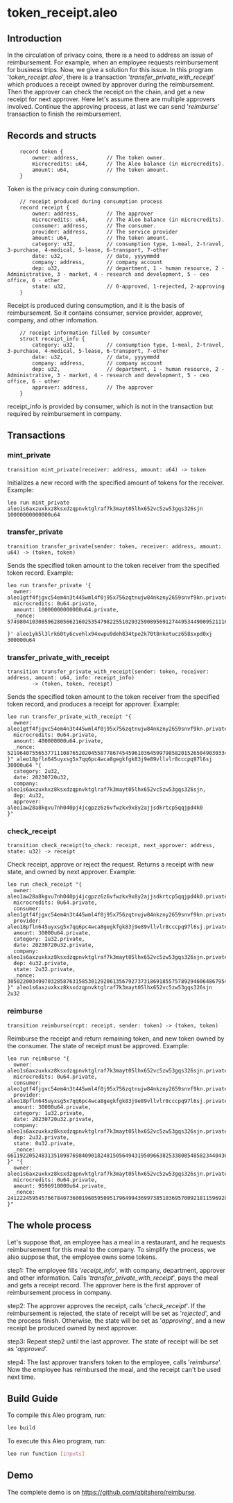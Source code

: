 # token_receipt.aleo

## Introduction
In the circulation of privacy coins, there is a need to address an issue of reimbursement. For example, when an employee requests reimbursement for business trips. Now, we give a solution for this issue. In this program '_token_receipt.aleo_', there is a transaction '_transfer_private_with_receipt_' which produces a receipt owned by approver during the reimbursement. Then the approver can check the receipt on the chain, and get a new receipt for next approver. Here let's assume there are multiple approvers involved. Continue the approving process, at last we can send '_reimburse_' transaction to finish the reimbursement.

## Records and structs
```
    record token {
        owner: address,         // The token owner.
        microcredits: u64,      // The Aleo balance (in microcredits).
        amount: u64,            // The token amount.
    }
```
Token is the privacy coin during consumption.

```
    // receipt produced during consumption process
    record receipt {
        owner: address,         // The approver
        microcredits: u64,      // The Aleo balance (in microcredits).
        consumer: address,      // The consumer.
        provider: address,      // The service provider
        amount: u64,            // The token amount.
        category: u32,          // consumption type, 1-meal, 2-travel, 3-purchase, 4-medical, 5-lease, 6-transport, 7-other
        date: u32,              // date, yyyymmdd
        company: address,       // company account
        dep: u32,               // department, 1 - human resource, 2 - Administrative, 3 - market, 4 - research and development, 5 - ceo office, 6 - other
        state: u32,             // 0-approved, 1-rejected, 2-approving
    }
```
Receipt is produced during consumption, and it is the basis of reimbursement. So it contains consumer, service provider, approver, company, and other infomation.

```
    // receipt information filled by consumter
    struct receipt_info {
        category: u32,          // consumption type, 1-meal, 2-travel, 3-purchase, 4-medical, 5-lease, 6-transport, 7-other
        date: u32,              // date, yyyymmdd
        company: address,       // company account
        dep: u32,               // department, 1 - human resource, 2 - Administrative, 3 - market, 4 - research and development, 5 - ceo office, 6 - other
        approver: address,      // The approver
    }
```
receipt_info is provided by consumer, which is not in the transaction but required by reimbursement in company.

## Transactions

### mint_private
```
transition mint_private(receiver: address, amount: u64) -> token
```
Initializes a new record with the specified amount of tokens for the receiver.
Example:
```
leo run mint_private aleo1s6axzuxkxz8ksxdzqpnvktglraf7k3mayt05lhx652vc5zw53gqs326sjn 10000000000000u64
```

### transfer_private
```
transition transfer_private(sender: token, receiver: address, amount: u64) -> (token, token)
```
Sends the specified token amount to the token receiver from the specified token record.
Example:
```
leo run transfer_private '{
  owner: aleo1gtf4fjgvc54em4n3t445wml4f0j95x756zqtnujw84nkzny2659snvf9kn.private,
  microcredits: 0u64.private,
  amount: 10000000000000u64.private,
  _nonce: 5749804103085962805662160253547982255102932590895691274495344900952111627119group.public

}' aleo1yk5l3lrk60ty6cvehlx94xwpu9deh834tpe2k70t8nketucz658sxpd0xj 300000u64
```

### transfer_private_with_receipt
```
transition transfer_private_with_receipt(sender: token, receiver: address, amount: u64, info: receipt_info)
        -> (token, token, receipt)
```
Sends the specified token amount to the token receiver from the specified token record, and produces a receipt for approver.
Example:
```
leo run transfer_private_with_receipt "{
  owner: aleo1gtf4fjgvc54em4n3t445wml4f0j95x756zqtnujw84nkzny2659snvf9kn.private,
  microcredits: 0u64.private,
  amount: 400000000u64.private,
  _nonce: 521964075565377111087652020455877867454596103645997985820152650490303342626group.public
}" aleo18pfln645uyxsg5x7qq6pc4wca8gegkfgk83j9e89vllvlr8cccpq97l6sj 30000u64 "{
  category: 2u32,
  date: 20230720u32,
  company: aleo1s6axzuxkxz8ksxdzqpnvktglraf7k3mayt05lhx652vc5zw53gqs326sjn,
  dep: 4u32,
  approver: aleo1aw28a8kgvu7nh040pj4jcgpzz6z6vfwzkx9x8y2ajjsdkrtcp5qqjpd4k0
}"
```

### check_receipt
```
transition check_receipt(to_check: receipt, next_approver: address, state: u32) -> receipt
```
Check receipt, approve or reject the request. Returns a receipt with new state, and owned by next approver.
Example:
```
leo run check_receipt "{
  owner: aleo1aw28a8kgvu7nh040pj4jcgpzz6z6vfwzkx9x8y2ajjsdkrtcp5qqjpd4k0.private,
  microcredits: 0u64.private,
  consumer: aleo1gtf4fjgvc54em4n3t445wml4f0j95x756zqtnujw84nkzny2659snvf9kn.private,
  provider: aleo18pfln645uyxsg5x7qq6pc4wca8gegkfgk83j9e89vllvlr8cccpq97l6sj.private,
  amount: 30000u64.private,
  category: 1u32.private,
  date: 20230720u32.private,
  company: aleo1s6axzuxkxz8ksxdzqpnvktglraf7k3mayt05lhx652vc5zw53gqs326sjn.private,
  dep: 4u32.private,
  state: 2u32.private,
  _nonce: 3050220034997032858763158530129206135679273731869185575789294606486795440861group.public
}" aleo1s6axzuxkxz8ksxdzqpnvktglraf7k3mayt05lhx652vc5zw53gqs326sjn 2u32
```

### reimburse
```
transition reimburse(rcpt: receipt, sender: token) -> (token, token)
```
Reimburse the receipt and return remaining token, and new token owned by the consumer.
The state of receipt must be approved. Example:
```
leo run reimburse "{
  owner: aleo1s6axzuxkxz8ksxdzqpnvktglraf7k3mayt05lhx652vc5zw53gqs326sjn.private,
  microcredits: 0u64.private,
  consumer: aleo1gtf4fjgvc54em4n3t445wml4f0j95x756zqtnujw84nkzny2659snvf9kn.private,
  provider: aleo18pfln645uyxsg5x7qq6pc4wca8gegkfgk83j9e89vllvlr8cccpq97l6sj.private,
  amount: 30000u64.private,
  category: 1u32.private,
  date: 20230720u32.private,
  company: aleo1s6axzuxkxz8ksxdzqpnvktglraf7k3mayt05lhx652vc5zw53gqs326sjn.private,
  dep: 2u32.private,
  state: 0u32.private,
  _nonce: 6611922052483135109876984090182481505649431950966382533808548582344043684236group.public
}" "{
  owner: aleo1s6axzuxkxz8ksxdzqpnvktglraf7k3mayt05lhx652vc5zw53gqs326sjn.private,
  microcredits: 0u64.private,
  amount: 9596910000u64.private,
  _nonce: 241222459545766784073600196059509517964994369973851036957009218115969285313group.public
}"
```

## The whole process
Let's suppose that, an employee has a meal in a restaurant, and he requests reimbursement for this meal to the company.
To simplify the process, we also suppose that, the employee owns some tokens.

step1: The employee fills '_receipt_info_', with company, department, approver and other information. Calls '_transfer_private_with_receipt_', pays the meal and gets a receipt record. The approver here is the first approver of reimbursement process in company.

step2: The approver approves the receipt, calls '_check_receipt_'. If the reimbursement is rejected, the state of receipt will be set as '_rejected_', and the process finish. Otherwise, the state will be set as '_approving_', and a new receipt be produced owned by next approver.

step3: Repeat step2 until the last approver. The state of receipt will be set as '_approved_'.

step4: The last approver transfers token to the employee, calls '_reimburse_'. Now the employee has reimbursed the meal, and the receipt can't be used next time.

## Build Guide

To compile this Aleo program, run:
```bash
leo build
```

To execute this Aleo program, run:
```bash
leo run function [inputs]
```

## Demo
The complete demo is on <https://github.com/qbitshero/reimburse>.
